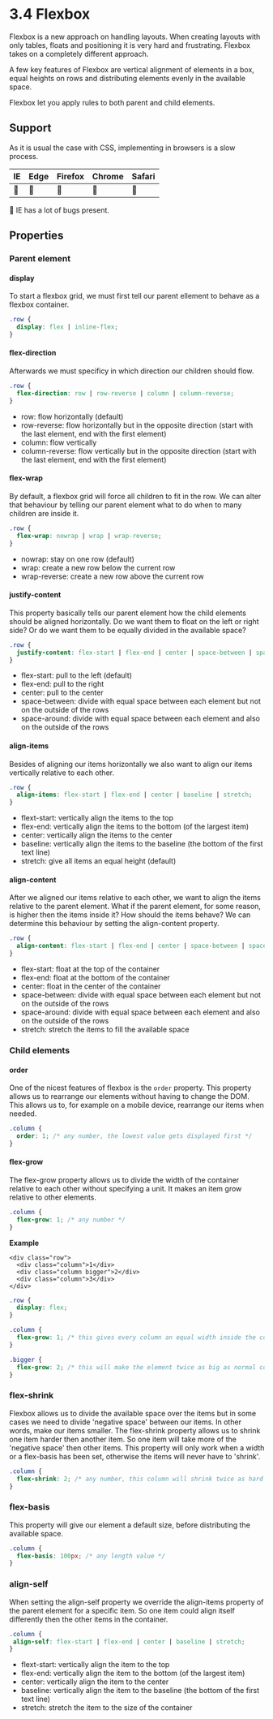 # 3.4 Flexbox

Flexbox is a new approach on handling layouts. When creating layouts with only tables, floats and positioning it is very hard and frustrating. Flexbox takes on a completely different approach.

A few key features of Flexbox are vertical alignment of elements in a box, equal heights on rows and distributing elements evenly in the available space.

Flexbox let you apply rules to both parent and child elements.

## Support

As it is usual the case with CSS, implementing in browsers is a slow process.

| IE | Edge | Firefox | Chrome | Safari |
| :--- | :--- | :--- | :--- | :--- |
| 🐞 | 🎉 | 🎉 | 🎉 | 🎉 |

🐞 IE has a lot of bugs present.

## Properties

### Parent element

#### display

To start a flexbox grid, we must first tell our parent ellement to behave as a flexbox container.

```css
.row {
  display: flex | inline-flex;
}
```

#### flex-direction

Afterwards we must specificy in which direction our children should flow.

```css
.row {
  flex-direction: row | row-reverse | column | column-reverse;
}
```

* row: flow horizontally \(default\)
* row-reverse: flow horizontally but in the opposite direction \(start with the last element, end with the first element\)
* column: flow vertically
* column-reverse: flow vertically but in the opposite direction \(start with the last element, end with the first element\)

#### flex-wrap

By default, a flexbox grid will force all children to fit in the row. We can alter that behaviour by telling our parent element what to do when to many children are inside it.

```css
.row {
  flex-wrap: nowrap | wrap | wrap-reverse;
}
```

* nowrap: stay on one row \(default\)
* wrap: create a new row below the current row
* wrap-reverse: create a new row above the current row

#### justify-content

This property basically tells our parent element how the child elements should be aligned horizontally. Do we want them to float on the left or right side? Or do we want them to be equally divided in the available space?

```css
.row {
  justify-content: flex-start | flex-end | center | space-between | space-around;
}
```

* flex-start: pull to the left \(default\)
* flex-end: pull to the right
* center: pull to the center
* space-between: divide with equal space between each element but not on the outside of the rows
* space-around: divide with equal space between each element and also on the outside of the rows

#### align-items

Besides of aligning our items horizontally we also want to align our items vertically relative to each other.

```css
.row {
  align-items: flex-start | flex-end | center | baseline | stretch;
}
```

* flext-start: vertically align the items to the top
* flex-end: vertically align the items to the bottom \(of the largest item\)
* center: vertically align the items to the center
* baseline: vertically align the items to the baseline \(the bottom of the first text line\)
* stretch: give all items an equal height \(default\)

#### align-content

After we aligned our items relative to each other, we want to align the items relative to the parent element. What if the parent element, for some reason, is higher then the items inside it? How should the items behave? We can determine this behaviour by setting the align-content property.

```css
.row {
  align-content: flex-start | flex-end | center | space-between | space-around | stretch;
}
```

* flex-start: float at the top of the container
* flex-end: float at the bottom of the container
* center: float in the center of the container
* space-between: divide with equal space between each element but not on the outside of the rows
* space-around: divide with equal space between each element and also on the outside of the rows
* stretch: stretch the items to fill the available space

### Child elements

#### order

One of the nicest features of flexbox is the `order` property. This property allows us to rearrange our elements without having to change the DOM. This allows us to, for example on a mobile device, rearrange our items when needed.

```css
.column {
  order: 1; /* any number, the lowest value gets displayed first */
}
```

#### flex-grow

The flex-grow property allows us to divide the width of the container relative to each other without specifying a unit. It makes an item grow relative to other elements.

```css
.column {
  flex-grow: 1; /* any number */
}
```

**Example**

```markup
<div class="row">
  <div class="column">1</div>
  <div class="column bigger">2</div>
  <div class="column">3</div>
</div>
```

```css
.row {
  display: flex;
}

.column {
  flex-grow: 1; /* this gives every column an equal width inside the container */
}

.bigger {
  flex-grow: 2; /* this will make the element twice as big as normal columns */
}
```

### flex-shrink

Flexbox allows us to divide the available space over the items but in some cases we need to divide 'negative space' between our items. In other words, make our items smaller. The flex-shrink property allows us to shrink one item harder then another item. So one item will take more of the 'negative space' then other items. This property will only work when a width or a flex-basis has been set, otherwise the items will never have to 'shrink'.

```css
.column {
  flex-shrink: 2; /* any number, this column will shrink twice as hard as other columns */
}
```

### flex-basis

This property will give our element a default size, before distributing the available space.

```css
.column {
  flex-basis: 100px; /* any length value */
}
```

### align-self

When setting the align-self property we override the align-items property of the parent element for a specific item. So one item could align itself differently then the other items in the container.

```css
.column {
 align-self: flex-start | flex-end | center | baseline | stretch;
}
```

* flext-start: vertically align the item to the top
* flex-end: vertically align the item to the bottom \(of the largest item\)
* center: vertically align the item to the center
* baseline: vertically align the item to the baseline \(the bottom of the first text line\)
* stretch: stretch the item to the size of the container

